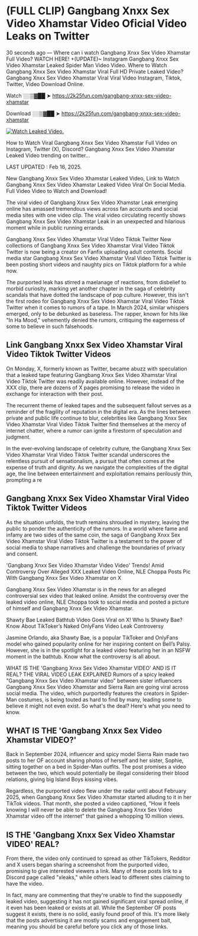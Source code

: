 # (FULL CLIP) Gangbang Xnxx Sex Video Xhamstar Video Oficial Video Leaks on Twitter

30 seconds ago — Where can i watch Gangbang Xnxx Sex Video Xhamstar Full Video? WATCH HERE! +(UPDATE)~ Instagram Gangbang Xnxx Sex Video Xhamstar Leaked Spider Man Video Video. Where to Watch Gangbang Xnxx Sex Video Xhamstar Viral Full HD Private Leaked Video? Gangbang Xnxx Sex Video Xhamstar Viral Viral Video Instagram, Tiktok, Twitter, Video Download Online.

Watch ░░▒▓██ ➤ https://2k25fun.com/gangbang-xnxx-sex-video-xhamstar

Download ░░▒▓██ ➤ https://2k25fun.com/gangbang-xnxx-sex-video-xhamstar

[![Watch Leaked Video.](https://miro.medium.com/v2/resize:fit:828/format:webp/1*cilzJN44JGOrTw9NJCrNHA.gif "Watch Leaked Video")](https://2k25fun.com/gangbang-xnxx-sex-video-xhamstar)

How to Watch Viral Gangbang Xnxx Sex Video Xhamstar Full Video on Instagram, Twitter (X), Discord? Gangbang Xnxx Sex Video Xhamstar Leaked Video trending on twitter...

LAST UPDATED : Feb 16, 2025.

New Gangbang Xnxx Sex Video Xhamstar Leaked Video, Link to Watch Gangbang Xnxx Sex Video Xhamstar Leaked Video Viral On Social Media. Full Video Video to Watch and Download!

The viral video of Gangbang Xnxx Sex Video Xhamstar Leak emerging online has amassed tremendous views across fan accounts and social media sites with one video clip. The viral video circulating recently shows Gangbang Xnxx Sex Video Xhamstar Leak in an unexpected and hilarious moment while in public running errands.

Gangbang Xnxx Sex Video Xhamstar Viral Video Tiktok Twitter New collections of Gangbang Xnxx Sex Video Xhamstar Viral Video Tiktok Twitter is now being a creator on Fanfix uploading adult contents. Social media star Gangbang Xnxx Sex Video Xhamstar Viral Video Tiktok Twitter is been posting short videos and naughty pics on Tiktok platform for a while now.

The purported leak has stirred a maelanage of reactions, from disbelief to morbid curiosity, marking yet another chapter in the saga of celebrity scandals that have dotted the landscape of pop culture. However, this isn't the first rodeo for Gangbang Xnxx Sex Video Xhamstar Viral Video Tiktok Twitter when it comes to rumors of a tape. In March 2024, similar whispers emerged, only to be debunked as baseless. The rapper, known for hits like "In Ha Mood," vehemently denied the rumors, critiquing the eagerness of some to believe in such falsehoods.

## Link Gangbang Xnxx Sex Video Xhamstar Viral Video Tiktok Twitter Videos

On Monday, X, formerly known as Twitter, became abuzz with speculation that a leaked tape featuring Gangbang Xnxx Sex Video Xhamstar Viral Video Tiktok Twitter was readily available online. However, instead of the XXX clip, there are dozens of X pages promising to release the video in exchange for interaction with their post.

The recurrent theme of leaked tapes and the subsequent fallout serves as a reminder of the fragility of reputation in the digital era. As the lines between private and public life continue to blur, celebrities like Gangbang Xnxx Sex Video Xhamstar Viral Video Tiktok Twitter find themselves at the mercy of internet chatter, where a rumor can ignite a firestorm of speculation and judgment.

In the ever-evolving landscape of celebrity culture, the Gangbang Xnxx Sex Video Xhamstar Viral Video Tiktok Twitter scandal underscores the relentless pursuit of sensationalism, a pursuit that often comes at the expense of truth and dignity. As we navigate the complexities of the digital age, the line between entertainment and exploitation remains perilously thin, prompting a re

##  Gangbang Xnxx Sex Video Xhamstar Viral Video Tiktok Twitter Videos

As the situation unfolds, the truth remains shrouded in mystery, leaving the public to ponder the authenticity of the rumors. In a world where fame and infamy are two sides of the same coin, the saga of Gangbang Xnxx Sex Video Xhamstar Viral Video Tiktok Twitter is a testament to the power of social media to shape narratives and challenge the boundaries of privacy and consent.

'Gangbang Xnxx Sex Video Xhamstar Video Video' Trends! Amid Controversy Over Alleged XXX Leaked Video Online, NLE Choppa Posts Pic With Gangbang Xnxx Sex Video Xhamstar on X

Gangbang Xnxx Sex Video Xhamstar is in the news for an alleged controversial sex video that leaked online. Amidst the controversy over the leaked video online, NLE Choppa took to social media and posted a picture of himself and Gangbang Xnxx Sex Video Xhamstar.

Shawty Bae Leaked Bathtub Video Goes Viral on X! Who Is Shawty Bae? Know About TikToker’s Naked OnlyFans Video Leak Controversy

Jasmine Orlando, aka Shawty Bae, is a popular TikToker and OnlyFans model who gained popularity online for her inspiring content on Bell’s Palsy. However, she is in the spotlight for a leaked video featuring her in an NSFW moment in the bathtub. Know what the controversy is all about.

WHAT IS THE 'Gangbang Xnxx Sex Video Xhamstar VIDEO' AND IS IT REAL? THE VIRAL VIDEO LEAK EXPLAINED Rumors of a spicy leaked "Gangbang Xnxx Sex Video Xhamstar video" between sister influencers Gangbang Xnxx Sex Video Xhamstar and Sierra Rain are going viral across social media. The video, which purportedly features the creators in Spider-Man costumes, is being touted as hard to find by many, leading some to believe it might not even exist. So what's the deal? Here's what you need to know.

## WHAT IS THE 'Gangbang Xnxx Sex Video Xhamstar VIDEO?'

Back in September 2024, influencer and spicy model Sierra Rain made two posts to her OF account sharing photos of herself and her sister, Sophie, sitting together on a bed in Spider-Man outfits. The post promises a video between the two, which would potentially be illegal considering their blood relations, giving big Island Boys kissing vibes.

Regardless, the purported video flew under the radar until about February 2025, when Gangbang Xnxx Sex Video Xhamstar started alluding to it in her TikTok videos. That month, she posted a video captioned, "How it feels knowing I will never be able to delete the Gangbang Xnxx Sex Video Xhamstar video off the internet" that gained a whopping 10 million views.

## IS THE 'Gangbang Xnxx Sex Video Xhamstar VIDEO' REAL?

From there, the video only continued to spread as other TikTokers, Redditor and X users began sharing a screenshot from the purported video, promising to give interested viewers a link. Many of these posts link to a Discord page called "xleaks," while others lead to different sites claiming to have the video.

In fact, many are commenting that they're unable to find the supposedly leaked video, suggesting it has not gained significant viral spread online, if it even has been leaked or exists at all. While the September OF posts suggest it exists, there is no solid, easily found proof of this. It's more likely that the posts advertising it are mostly scams and engagement bait, meaning you should be careful before you click any of those links.